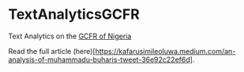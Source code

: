 # TextAnalyticsGCFR
Text Analytics on the [GCFR of Nigeria](https://en.wikipedia.org/wiki/Muhammadu_Buhari)

Read the full article (here)[https://kafarusimileoluwa.medium.com/an-analysis-of-muhammadu-buharis-tweet-36e92c22ef6d]. 
